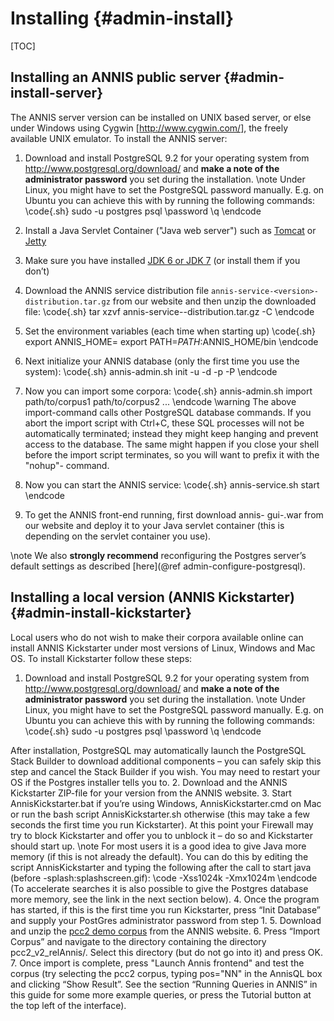Installing {#admin-install}
===========================

[TOC]

Installing an ANNIS public server {#admin-install-server}
---------------------------------

The ANNIS server version can be installed on UNIX based server, or else under
Windows using Cygwin [http://www.cygwin.com/], the freely available UNIX
emulator. To install the ANNIS server:

1. Download and install PostgreSQL 9.2 for your operating system from 
http://www.postgresql.org/download/ and **make a note of the administrator
password** you set during the installation.
\note Under Linux, you might have to set the PostgreSQL password
manually. E.g. on Ubuntu you can achieve this with by running
the following commands:
\code{.sh}
sudo -u postgres psql
\password
\q
\endcode

2. Install a Java Servlet Container ("Java web server") such as [Tomcat](http://tomcat.apache.org/) or [Jetty](http://www.mortbay.org/jetty/)
3. Make sure you have installed [JDK 6 or JDK 7](http://java.sun.com/javase/downloads/index.jsp)
 (or install them if you don’t)
4. Download the ANNIS service distribution file `annis-service-<version>-distribution.tar.gz` from our website
and then unzip the downloaded file:
\code{.sh}
tar xzvf annis-service-<version>-distribution.tar.gz -C <installation directory>
\endcode
5. Set the environment variables (each time when starting up)
\code{.sh}
export ANNIS_HOME=<installation directory>
export PATH=$PATH:$ANNIS_HOME/bin
\endcode
6. Next initialize your ANNIS database (only the first time you use the system):
\code{.sh}
annis-admin.sh init -u <username> -d <dbname> -p
-P <postgres password>
\endcode
7. Now you can import some corpora:
\code{.sh}
annis-admin.sh import path/to/corpus1 path/to/corpus2 ...
\endcode
\warning
The above import-command calls other PostgreSQL database
commands. If you abort the import script with Ctrl+C, these
SQL processes will not be automatically terminated; instead they
might keep hanging and prevent access to the database. The
same might happen if you close your shell before the import
script terminates, so you will want to prefix it with the "nohup"-
command.

8. Now you can start the ANNIS service:
\code{.sh}
annis-service.sh start
\endcode
9. To get the ANNIS front-end running, first download annis-
gui-<version>.war from our website and deploy it to your Java servlet
container (this is depending on the servlet container you use).

\note
We also **strongly recommend** reconfiguring the Postgres server’s default
settings as described [here](@ref admin-configure-postgresql).

Installing a local version (ANNIS Kickstarter) {#admin-install-kickstarter}
----------------------------------------------

Local users who do not wish to make their corpora available online can install
ANNIS Kickstarter under most versions of Linux, Windows and Mac OS. To install
Kickstarter follow these steps:

1. Download and install PostgreSQL 9.2 for your operating system from 
http://www.postgresql.org/download/ and **make a note of the administrator
password** you set during the installation.
\note Under Linux, you might have to set the PostgreSQL password
manually. E.g. on Ubuntu you can achieve this with by running
the following commands:
\code{.sh}
sudo -u postgres psql
\password
\q
\endcode

After installation, PostgreSQL may automatically launch the PostgreSQL
Stack Builder to download additional components – you can safely skip this
step and cancel the Stack Builder if you wish. You may need to restart your
OS if the Postgres installer tells you to.
2. Download and the ANNIS Kickstarter ZIP-file for your version from the ANNIS website.
3. Start AnnisKickstarter.bat if you’re using Windows, AnnisKickstarter.cmd on Mac or run the bash script
 AnnisKickstarter.sh otherwise (this may take a few seconds the first time you
run Kickstarter). At this point your Firewall may try to block Kickstarter and
offer you to unblock it – do so and Kickstarter should start up.
\note For most users it is a good idea to give Java more memory (if this
is not already the default). You can do this by editing the script
AnnisKickstarter and typing the following after the call to start
java (before -splash:splashscreen.gif):
\code
-Xss1024k -Xmx1024m
\endcode
(To accelerate searches it is also possible to give the Postgres
database more memory, see the link in the next section below).
4. Once the program has started, if this is the first time you run Kickstarter,
press “Init Database” and supply your PostGres administrator password
from step 1.
5. Download and unzip the [pcc2 demo corpus](http://korpling.german.hu-berlin.de/~annis/downloads/sample_corpora/pcc2_relAnnis.zip) from the
ANNIS website.
6. Press “Import Corpus” and navigate to the directory containing the directory pcc2_v2_relAnnis/. Select this directory (but do not go into it) and press OK.
7. Once import is complete, press "Launch Annis frontend" and test the corpus (try selecting the pcc2
corpus, typing pos="NN" in the AnnisQL box and clicking “Show Result”. See
the section “Running Queries in ANNIS” in this guide for some more example
queries, or press the Tutorial button at the top left of the interface).

